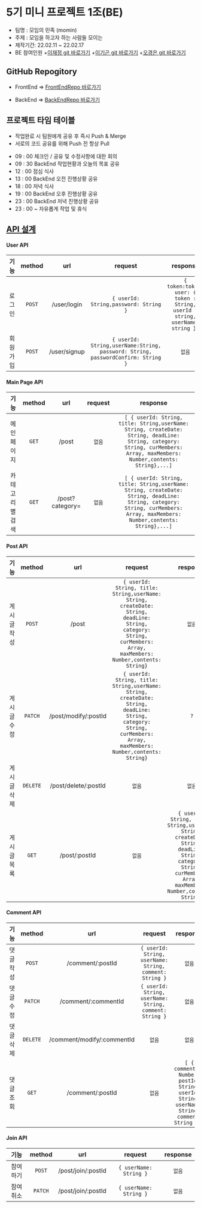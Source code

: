 # 5기 미니 프로젝트 1조(BE)
       
+ 팀명 : 모임의 민족 (momin)      
+ 주제 : 모임을 하고자 하는 사람들 모이는 
+ 제작기간: 22.02.11 ~ 22.02.17
+ BE 참여인원 
       +[이재정 git 바로가기](https://github.com/jaejeonglee)
       +[이기곤 git 바로가기](https://github.com/LeeKiGon)
       +[오경은 git 바로가기](https://github.com/KyungEunO)
       
       
       
## GitHub Repogitory      
      
- FrontEnd => [ FrontEndRepo 바로가기 ](https://github.com/borobong2/FE_momin )

- BackEnd => [ BackEndRepo 바로가기 ](https://github.com/jaejeonglee/people_of_gathering-BE)    

      
      
## 프로젝트 타임 테이블      

* 작업완료 시 팀원에게 공유 후 즉시 Push & Merge
* 서로의 코드 공유를 위해 Push 전 항상 Pull 
      
- 09 : 00 체크인 / 공유 및 수정사항에 대한 회의
- 09 : 30 BackEnd 작업현황과 오늘의 목표 공유
- 12 : 00 점심 식사
- 13 : 00 BackEnd 오전 진행상황 공유
- 18 : 00 저녁 식사
- 19 : 00 BackEnd 오후 진행상황 공유
- 23 : 00 BackEnd 저녁 진행상황 공유
- 23 : 00 ~ 자유롭게 작업 및 휴식     

      
            
                  
## [API 설계](https://www.notion.so/b9b3652faef14f26937b8fd8c8725736)       
      
#### User API      

|기능|method|url|request|response|
|:--------:|:------------:|:--------------:|:---------------:|:---------------:|
|로그인|```POST```|/user/login|```{ userId: String,password: String }```|```{ token:token, user: { token : String, userId : string, userName: string }}```|
|회원가입|```POST```|/user/signup|```{ userId: String,userName:String, password: String, passwordConfirm: String }```|```없음```|
    
#### Main Page API       

|기능|method|url|request|response|
|:--------:|:------------:|:--------------:|:---------------:|:---------------:|
|메인페이지|```GET```|/post|```없음```|```[ { userId: String, title: String,userName: String, createDate: String, deadLine: String, category: String, curMembers: Array, maxMembers: Number,contents: String},...]```|
|카테고리별 검색|```GET```|/post?category=|```없음```|```[ { userId: String, title: String,userName: String, createDate: String, deadLine: String, category: String, curMembers: Array, maxMembers: Number,contents: String},...]```|

#### Post API       

|기능|method|url|request|response|
|:--------:|:------------:|:--------------:|:---------------:|:---------------:|
|게시글 작성|```POST```|/post|```{ userId: String, title: String,userName: String, createDate: String, deadLine: String, category: String, curMembers: Array, maxMembers: Number,contents: String}```|```없음```|
|게시글 수정|```PATCH```|/post/modify/:postId|```{ userId: String, title: String,userName: String, createDate: String, deadLine: String, category: String, curMembers: Array, maxMembers: Number,contents: String}```|```?```|
|게시글 삭제|```DELETE```|/post/delete/:postId|```없음```|```없음```|
|게시글 목록|```GET```|/post/:postId|```없음```|```{ userId: String, title: String,userName: String, createDate: String, deadLine: String, category: String, curMembers: Array, maxMembers: Number,contents: String}```|
        
#### Comment API       
         
|기능|method|url|request|response|
|:--------:|:------------:|:--------------:|:---------------:|:---------------:|
|댓글 작성|```POST```|/comment/:postId|```{ userId: String, userName: String, comment: String }```|```없음```|
|댓글 수정|```PATCH```|/comment/:commentId|```{ userId: String, userName: String, comment: String }```|```없음```|
|댓글 삭제|```DELETE```|/comment/modify/:commentId|```없음```|```없음```|
|댓글 조회|```GET```|/comment/:postId|```없음```|```[ { commentId: Number, postId: String, userId: String, userName: String, comment: String },]```|

#### Join API       

|기능|method|url|request|response|
|:--------:|:------------:|:--------------:|:---------------:|:---------------:|
|참여하기|```POST```|/post/join/:postId|```{ userName: String }```|```없음```|
|참여취소|```PATCH```|/post/join/:postId|```{ userName: String }```|```없음```|


